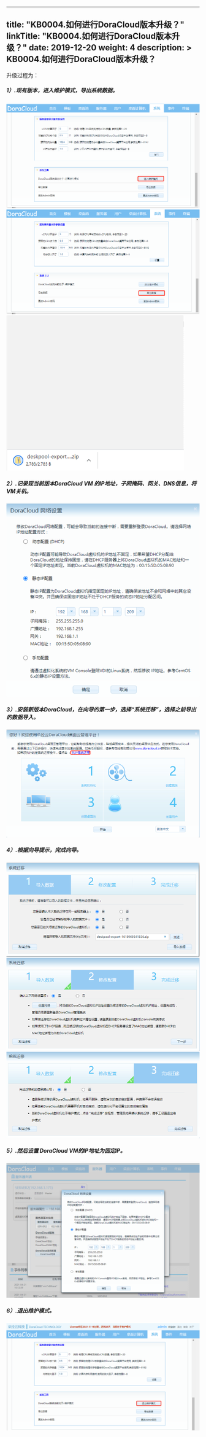 
---
title: "KB0004.如何进行DoraCloud版本升级？"
linkTitle: "KB0004.如何进行DoraCloud版本升级？"
date: 2019-12-20
weight: 4
description: >
   KB0004.如何进行DoraCloud版本升级？
---

升级过程为：
##### 1）.现有版本，进入维护模式，导出系统数据。 

![](./images/doracloud_upgrade1.png) 
![](./images/doracloud_upgrade2.png) 
![](./images/doracloud_upgrade3.png) 

##### 2）.记录现当前版本DoraCloud VM 的IP地址，子网掩码、网关、DNS信息，将VM关机。

![](./images/doracloud_upgrade4.png) 

##### 3）.安装新版本DoraCloud，在向导的第一步，选择“系统迁移”，选择之前导出的数据导入。

![](./images/doracloud_upgrade5.png) 

##### 4）.根据向导提示，完成向导。

![](./images/doracloud_upgrade6.png) 
![](./images/doracloud_upgrade7.png) 
![](./images/doracloud_upgrade8.png) 

##### 5）.然后设置 DoraCloud VM的IP地址为固定IP。

![](./images/doracloud_upgrade10.png) 

##### 6）.退出维护模式。

![](./images/doracloud_upgrade9.png) 


